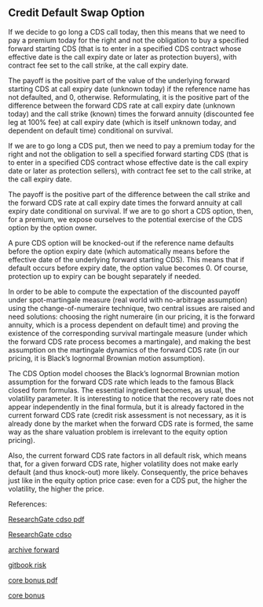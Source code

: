 ## Credit Default Swap Option 
   
If we decide to go long a CDS call today, then this means that we need to pay a premium today for the right and not the obligation to buy a specified forward starting CDS (that is to enter in a specified CDS contract whose effective date is the call expiry date or later as protection buyers), with contract fee set to the call strike, at the call expiry date. 

The payoff is the positive part of the value of the underlying forward starting CDS at call expiry date (unknown today) if the reference name has not defaulted, and 0, otherwise. Reformulating, it is the positive part of the difference between the forward CDS rate at call expiry date (unknown today) and the call strike (known) times the forward annuity (discounted fee leg at 100% fee) at call expiry date (which is itself unknown today, and dependent on default time) conditional on survival. 

If we are to go long a CDS put, then we need to pay a premium today for the right and not the obligation to sell a specified forward starting CDS (that is to enter in a specified CDS contract whose effective date is the call expiry date or later as protection sellers), with contract fee set to the call strike, at the call expiry date. 

The payoff is the positive part of the difference between the call strike and the forward CDS rate at call expiry date times the forward annuity at call expiry date conditional on survival. If we are to go short a CDS option, then, for a premium, we expose ourselves to the potential exercise of the CDS option by the option owner. 

A pure CDS option will be knocked-out if the reference name defaults before the option expiry date (which automatically means before the effective date of the underlying forward starting CDS). This means that if default occurs before expiry date, the option value becomes 0. Of course, protection up to expiry can be bought separately if needed.

In order to be able to compute the expectation of the discounted payoff under spot-martingale measure (real world with no-arbitrage assumption) using the change-of-numeraire technique, two central issues are raised and need solutions: choosing the right numeraire (in our pricing, it is the forward annuity, which is a process dependent on default time) and proving the existence of the corresponding survival martingale measure (under which the forward CDS rate process becomes a martingale), and making the best assumption on the martingale dynamics of the forward CDS rate (in our pricing, it is Black’s lognormal Brownian motion assumption). 

The CDS Option model chooses the Black’s lognormal Brownian motion assumption for the forward CDS rate which leads to the famous Black closed form formulas. The essential ingredient becomes, as usual, the volatility parameter. It is interesting to notice that the recovery rate does not appear independently in the final formula, but it is already factored in the current forward CDS rate (credit risk assessment is not necessary, as it is already done by the market when the forward CDS rate is formed, the same way as the share valuation problem is irrelevant to the equity option pricing). 

Also, the current forward CDS rate factors in all default risk, which means that, for a given forward CDS rate, higher volatility does not make early default (and thus knock-out) more likely. Consequently, the price behaves just like in the equity option price case: even for a CDS put, the higher the volatility, the higher the price.  



References:

   
[ResearchGate cdso pdf](https://www.researchgate.net/profile/Tim-Xiao/publication/369937115_Single_Name_Credit_Default_Swap_Option_Model/links/6435712420f25554da256a9b/Single-Name-Credit-Default-Swap-Option-Model.pdf)
   
[ResearchGate cdso](https://www.researchgate.net/publication/369937115_Single_Name_Credit_Default_Swap_Option_Model)

[archive forward](https://ia904709.us.archive.org/7/items/forward-starting-option/ForwardStartingOption.pdf)

[gitbook risk](https://cmrm11.gitbook.io/dividend-risk/)

[core bonus pdf](https://core.ac.uk/download/534867897.pdf)

[core bonus](https://core.ac.uk/works/127932914)
   